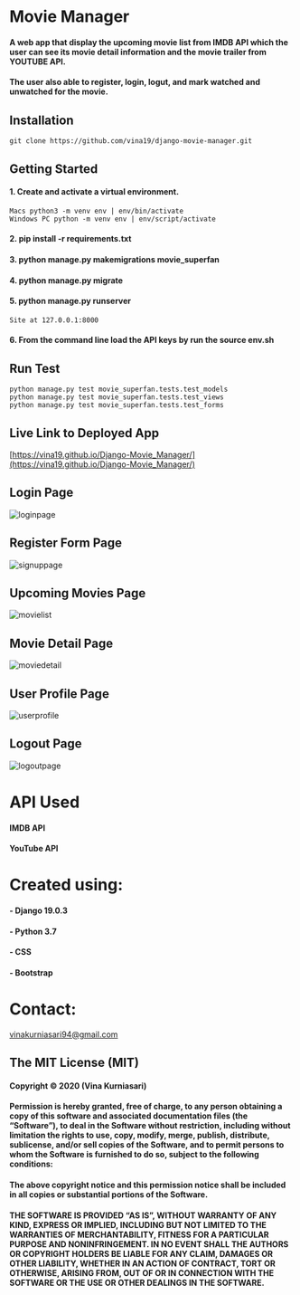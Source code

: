 # Movie Manager
#### A web app that display the upcoming movie list from IMDB API which the user can see its movie detail information and the movie trailer from YOUTUBE API.
#### The user also able to register, login, logut, and mark watched and unwatched for the movie.

## Installation
    git clone https://github.com/vina19/django-movie-manager.git

## Getting Started
#### 1. Create and activate a virtual environment.
    Macs python3 -m venv env | env/bin/activate
    Windows PC python -m venv env | env/script/activate
#### 2. pip install -r requirements.txt
#### 3. python manage.py makemigrations movie_superfan
#### 4. python manage.py migrate
#### 5. python manage.py runserver
    Site at 127.0.0.1:8000
#### 6. From the command line load the API keys by run the source env.sh

## Run Test
    python manage.py test movie_superfan.tests.test_models
    python manage.py test movie_superfan.tests.test_views
    python manage.py test movie_superfan.tests.test_forms
    
## Live Link to Deployed App
[https://vina19.github.io/Django-Movie_Manager/](https://vina19.github.io/Django-Movie_Manager/)

## Login Page
![loginpage](https://user-images.githubusercontent.com/46719712/71199630-f8d07200-225b-11ea-88d8-a3f991c3f495.JPG)

## Register Form Page
![signuppage](https://user-images.githubusercontent.com/46719712/71199750-39c88680-225c-11ea-9717-a8c1299ebb99.JPG)

## Upcoming Movies Page
![movielist](https://user-images.githubusercontent.com/46719712/71199681-17cf0400-225c-11ea-9bd6-3e05658803e5.JPG)

## Movie Detail Page
![moviedetail](https://user-images.githubusercontent.com/46719712/71199686-1998c780-225c-11ea-8b02-619e7019df0e.JPG)

## User Profile Page
![userprofile](https://user-images.githubusercontent.com/46719712/71199696-1dc4e500-225c-11ea-8836-de958c6ce0a7.JPG)

## Logout Page
![logoutpage](https://user-images.githubusercontent.com/46719712/71199704-21586c00-225c-11ea-9c4e-b6acfbb5a0b8.JPG)

# API Used
#### IMDB API
#### YouTube API

# Created using:
#### - Django 19.0.3
#### - Python 3.7
#### - CSS
#### - Bootstrap

# Contact:
vinakurniasari94@gmail.com

## The MIT License (MIT)
#### Copyright © 2020 (Vina Kurniasari)

#### Permission is hereby granted, free of charge, to any person obtaining a copy of this software and associated documentation files (the “Software”), to deal in the Software without restriction, including without limitation the rights to use, copy, modify, merge, publish, distribute, sublicense, and/or sell copies of the Software, and to permit persons to whom the Software is furnished to do so, subject to the following conditions:

#### The above copyright notice and this permission notice shall be included in all copies or substantial portions of the Software.

#### THE SOFTWARE IS PROVIDED “AS IS”, WITHOUT WARRANTY OF ANY KIND, EXPRESS OR IMPLIED, INCLUDING BUT NOT LIMITED TO THE WARRANTIES OF MERCHANTABILITY, FITNESS FOR A PARTICULAR PURPOSE AND NONINFRINGEMENT. IN NO EVENT SHALL THE AUTHORS OR COPYRIGHT HOLDERS BE LIABLE FOR ANY CLAIM, DAMAGES OR OTHER LIABILITY, WHETHER IN AN ACTION OF CONTRACT, TORT OR OTHERWISE, ARISING FROM, OUT OF OR IN CONNECTION WITH THE SOFTWARE OR THE USE OR OTHER DEALINGS IN THE SOFTWARE.
